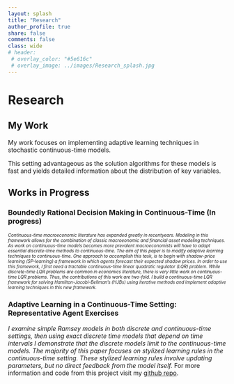 ```yaml
---
layout: splash
title: "Research"
author_profile: true
share: false 
comments: false
class: wide 
# header:
 # overlay_color: "#5e616c"
 # overlay_image: ../images/Research_splash.jpg
---
```

# Research 

## My Work 

My work focuses on implementing adaptive learning techniques in stochastic continuous-time models. 

This setting advantageous as the solution algorithms for these models is fast and yields detailed information about the distribution of key variables. 

## Works in Progress

### Boundedly Rational Decision Making in Continuous-Time (In progress) 
<font size="-2">*Continuous-time macroeconomic literature has expanded greatly in recentyears. Modeling in this framework allows for the combination of classic macroeonomic and financial asset modeling techniques. As work on continuous-time models becomes more prevalent macroeconomists will have to adapt essential discrete-time methods to continuous-time. The aim of this paper is to modify adaptive learning techniques to continuous-time. One approach to accomplish this  task,  is  to  begin  with  shadow-price  learning  (SP-learning) a framework in  which  agents  forecast  their  expected  shadow  prices. In  order  to  use  this framework, I first need a tractable continuous-time linear quadratic regulator (LQR) problem. While discrete-time LQR problems are common in economics literature, there is very little work on continuous-time LQR problems. Thus, the contributions of this work are two-fold. I build a continuous-time LQR framework  for  solving  Hamilton-Jacobi-Bellman’s  (HJBs) using iterative methods and implement adaptive learning techniques in this new framework.*</font>

### Adaptive Learning in a Continuous-Time Setting: Representative Agent Exercises 
*I examine simple Ramsey models in both discrete and continuous-time settings, 
then using exact discrete time models that depend on time intervals I demonstrate that the discrete models limit to the continuous-time models.
The majority of this paper focuses on stylized learning rules in the continuous-time setting. 
These stylized learning rules involve updating parameters, but no direct feedback from the model itself.* 
For more information and code from this project visit my [github repo](https://github.com/chandlerlester/Stylized_Learning).


